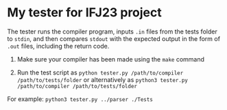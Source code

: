 # My tester for IFJ23 project

The tester runs the compiler program, inputs `.in` files from the tests folder to `stdin`, and then compares `stdout` with the expected output in the form of `.out` files, including the return code.

1. Make sure your compiler has been made using the `make` command

2. Run the test script as `python tester.py /path/to/compiler /path/to/tests/folder` or alternatively as `python3 tester.py /path/to/compiler /path/to/tests/folder`

For example: `python3 tester.py ../parser ./Tests`
